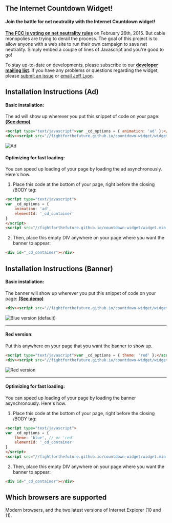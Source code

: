 The Internet Countdown Widget!
------------------------------
#### Join the battle for net neutrality with the Internet Countdown widget!

[**The FCC is voting on net neutrality rules**][1] on February 26th, 2015. But
cable monopolies are trying to derail the process. The goal of this
project is to allow anyone with a web site to run their own campaign to save net
neutrality. Simply embed a couple of lines of Javascript and you're good to go!

To stay up-to-date on developments, please subscribe to our
[**developer mailing list**][1]. If you have any problems or questions regarding
the widget, please [submit an issue][4] or [email Jeff Lyon][5].


Installation Instructions (Ad)
------------------------------

#### Basic installation:

The ad will show up wherever you put this snippet of code on your page: [**(See demo)**][8]
```html
<script type="text/javascript">var _cd_options = { animation: 'ad' };</script>
<div><script src="//fightforthefuture.github.io/countdown-widget/widget.min.js"></script></div>
```
![Ad](https://fightforthefuture.github.io/countdown-widget/demos/ad.png)

#### Optimizing for fast loading:

You can speed up loading of your page by loading the ad asynchronously.
Here's how.

1. Place this code at the bottom of your page, right before the closing /BODY tag:
  ```html
  <script type="text/javascript">
  var _cd_options = {
      animation: 'ad',
      elementId: '_cd_container'
  }
  </script>
  <script src="//fightforthefuture.github.io/countdown-widget/widget.min.js" async></script>
  ```

2. Then, place this empty DIV anywhere on your page where you want the banner to appear:
  ```html
  <div id="_cd_container"></div>
  ```

Installation Instructions (Banner)
---------------------------------

#### Basic installation:

The banner will show up wherever you put this snippet of code on your page: [**(See demo)**][3]
```html
<div><script src="//fightforthefuture.github.io/countdown-widget/widget.min.js"></script></div>
```
![Blue version (default)](https://fightforthefuture.github.io/countdown-widget/demos/widget.blue.png)

---------------------------

#### Red version:

Put this anywhere on your page that you want the banner to show up.
```html
<script type="text/javascript">var _cd_options = { theme: 'red' };</script>
<div><script src="//fightforthefuture.github.io/countdown-widget/widget.min.js"></script></div>
```
![Red version](https://fightforthefuture.github.io/countdown-widget/demos/widget.red.png)

---------------------------

#### Optimizing for fast loading:

You can speed up loading of your page by loading the banner asynchronously.
Here's how.

1. Place this code at the bottom of your page, right before the closing /BODY tag:
  ```html
  <script type="text/javascript">
  var _cd_options = {
      theme: 'blue', // or 'red'
      elementId: '_cd_container'
  }
  </script>
  <script src="//fightforthefuture.github.io/countdown-widget/widget.min.js" async></script>
  ```

2. Then, place this empty DIV anywhere on your page where you want the banner to appear:
  ```html
  <div id="_cd_container"></div>
  ```


Which browsers are supported
----------------------------
Modern browsers, and the two latest versions of Internet Explorer (10 and 11).


[1]: https://www.battleforthenet.com/countdown
[2]: https://fightforthefuture.github.io/countdown-widget/demos/modal.html
[3]: https://fightforthefuture.github.io/countdown-widget/demos/banner.html
[4]: https://github.com/fightforthefuture/countdown-widget/issues
[5]: mailto:jeff@fightforthefuture.org
[6]: https://github.com/fightforthefuture/countdown-widget/blob/master/widget.js
[7]: https://fightforthefuture.github.io/countdown-widget/demos/banner.dark.html
[8]: https://fightforthefuture.github.io/countdown-widget/demos/ad.html

